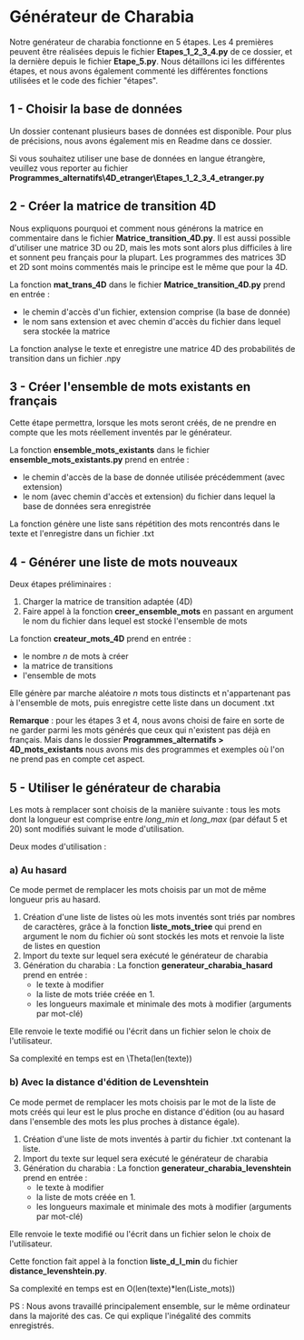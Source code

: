 # Générateur de Charabia
Notre genérateur de charabia fonctionne en 5 étapes. Les 4 premières peuvent être réalisées depuis le fichier **Etapes_1_2_3_4.py** de ce dossier, et la dernière depuis le fichier **Etape_5.py**. Nous détaillons ici les différentes étapes, et nous avons également commenté les différentes fonctions utilisées et le code des fichier "étapes".

## 1 - Choisir la base de données
Un dossier contenant plusieurs bases de données est disponible. Pour plus de précisions, nous avons également mis en Readme dans ce dossier.

Si vous souhaitez utiliser une base de données en langue étrangère, veuillez vous reporter au fichier **Programmes_alternatifs\4D_etranger\Etapes_1_2_3_4_etranger.py**

## 2 - Créer la matrice de transition 4D
Nous expliquons pourquoi et comment nous générons la matrice en commentaire dans le fichier **Matrice_transition_4D.py**. 
Il est aussi possible d'utiliser une matrice 3D ou 2D, mais les mots sont alors plus difficiles à lire et sonnent peu français pour la plupart. Les programmes des matrices 3D et 2D sont moins commentés mais le principe est le même que pour la 4D. 

La fonction **mat_trans_4D** dans le fichier **Matrice_transition_4D.py** prend en entrée :
- le chemin d'accès d'un fichier, extension comprise (la base de donnée)
- le nom sans extension et avec chemin d'accès du fichier dans lequel sera stockée la matrice

La fonction analyse le texte et enregistre une matrice 4D des probabilités de transition dans un fichier .npy

## 3 - Créer l'ensemble de mots existants en français
Cette étape permettra, lorsque les mots seront créés, de ne prendre en compte que les mots réellement inventés par le générateur.

La fonction **ensemble_mots_existants** dans le fichier **ensemble_mots_existants.py** prend en entrée :
- le chemin d'accès de la base de donnée utilisée précédemment (avec extension)
- le nom (avec chemin d'accès et extension) du fichier dans lequel la base de données sera enregistrée

La fonction génère une liste sans répétition des mots rencontrés dans le texte et l'enregistre dans un fichier .txt

## 4 - Générer une liste de mots nouveaux
Deux étapes préliminaires :
1. Charger la matrice de transition adaptée (4D)
2. Faire appel à la fonction **creer_ensemble_mots** en passant en argument le nom du fichier dans lequel est stocké l'ensemble de mots

La fonction **createur_mots_4D** prend en entrée :
- le nombre *n* de mots à créer
- la matrice de transitions
- l'ensemble de mots

Elle génère par marche aléatoire *n* mots tous distincts et n'appartenant pas à l'ensemble de mots, puis enregistre cette liste dans un document .txt

**Remarque** : pour les étapes 3 et 4, nous avons choisi de faire en sorte de ne garder parmi les mots générés que ceux qui n'existent pas déjà en français. Mais dans le dossier **Programmes_alternatifs > 4D_mots_existants** nous avons mis des programmes et exemples où l'on ne prend pas en compte cet aspect.

## 5 - Utiliser le générateur de charabia
Les mots à remplacer sont choisis de la manière suivante : tous les mots dont la longueur est comprise entre *long_min* et *long_max* (par défaut 5 et 20) sont modifiés suivant le mode d'utilisation.

Deux modes d'utilisation :
### a) Au hasard
Ce mode permet de remplacer les mots choisis par un mot de même longueur pris au hasard.
1. Création d'une liste de listes où les mots inventés sont triés par nombres de caractères, grâce à la fonction **liste_mots_triee** qui prend en argument le nom du fichier où sont stockés les mots et renvoie la liste de listes en question
2. Import du texte sur lequel sera exécuté le générateur de charabia
3. Génération du charabia :
    La fonction **generateur_charabia_hasard** prend en entrée :
    - le texte à modifier
    - la liste de mots triée créée en 1.
    - les longueurs maximale et minimale des mots à modifier (arguments par mot-clé)
    
Elle renvoie le texte modifié ou l'écrit dans un fichier selon le choix de l'utilisateur.

Sa complexité en temps est en \Theta(len(texte))

### b) Avec la distance d'édition de Levenshtein
Ce mode permet de remplacer les mots choisis par le mot de la liste de mots créés qui leur est le plus proche en distance d'édition (ou au hasard dans l'ensemble des mots les plus proches à distance égale).
1. Création d'une liste de mots inventés à partir du fichier .txt contenant la liste.
2. Import du texte sur lequel sera exécuté le générateur de charabia
3. Génération du charabia :
    La fonction **generateur_charabia_levenshtein** prend en entrée :
    - le texte à modifier
    - la liste de mots créée en 1.
    - les longueurs maximale et minimale des mots à modifier (arguments par mot-clé)

Elle renvoie le texte modifié ou l'écrit dans un fichier selon le choix de l'utilisateur.

Cette fonction fait appel à la fonction **liste_d_l_min** du fichier **distance_levenshtein.py**.

Sa complexité en temps est en O(len(texte)*len(Liste_mots))





PS : Nous avons travaillé principalement ensemble, sur le même ordinateur dans la majorité des cas. Ce qui explique l'inégalité des commits enregistrés.
